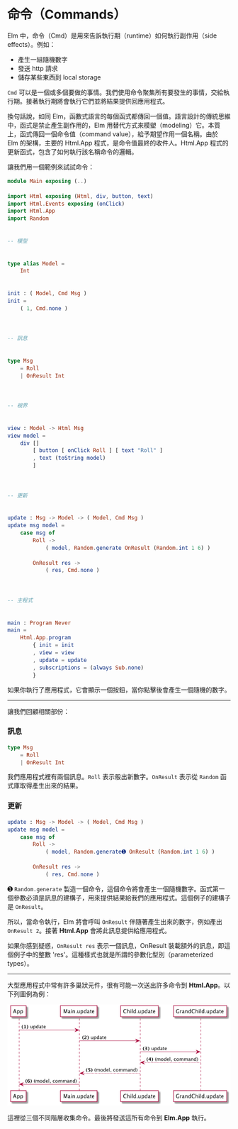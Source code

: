 # 命令（Commands）

Elm 中，命令（Cmd）是用來告訴執行期（runtime）如何執行副作用（side effects）。例如：

- 產生一組隨機數字
- 發送 http 請求
- 儲存某些東西到 local storage

`Cmd` 可以是一個或多個要做的事情。我們使用命令聚集所有要發生的事情，交給執行期。接著執行期將會執行它們並將結果提供回應用程式。

換句話說，如同 Elm，函數式語言的每個函式都傳回一個值。語言設計的傳統思維中，函式是禁止產生副作用的，Elm 用替代方式來模塑（modeling）它。本質上，函式傳回一個命令值（command value），給予期望作用一個名稱。由於 Elm 的架構，主要的 Html.App 程式，是命令值最終的收件人。Html.App 程式的更新函式，包含了如何執行該名稱命令的邏輯。

讓我們用一個範例來試試命令：

```elm
module Main exposing (..)

import Html exposing (Html, div, button, text)
import Html.Events exposing (onClick)
import Html.App
import Random


-- 模型


type alias Model =
    Int


init : ( Model, Cmd Msg )
init =
    ( 1, Cmd.none )



-- 訊息


type Msg
    = Roll
    | OnResult Int



-- 視界


view : Model -> Html Msg
view model =
    div []
        [ button [ onClick Roll ] [ text "Roll" ]
        , text (toString model)
        ]



-- 更新


update : Msg -> Model -> ( Model, Cmd Msg )
update msg model =
    case msg of
        Roll ->
            ( model, Random.generate OnResult (Random.int 1 6) )

        OnResult res ->
            ( res, Cmd.none )



-- 主程式


main : Program Never
main =
    Html.App.program
        { init = init
        , view = view
        , update = update
        , subscriptions = (always Sub.none)
        }
```

如果你執行了應用程式，它會顯示一個按鈕，當你點擊後會產生一個隨機的數字。

---

讓我們回顧相關部份：

### 訊息

```elm
type Msg
    = Roll
    | OnResult Int
```

我們應用程式裡有兩個訊息。`Roll` 表示骰出新數字。`OnResult` 表示從 `Random` 函式庫取得產生出來的結果。

### 更新

```elm
update : Msg -> Model -> ( Model, Cmd Msg )
update msg model =
    case msg of
        Roll ->
            ( model, Random.generate➊ OnResult (Random.int 1 6) )

        OnResult res ->
            ( res, Cmd.none )
```

➊ `Random.generate` 製造一個命令，這個命令將會產生一個隨機數字。函式第一個參數必須是訊息的建構子，用來提供結果給我們的應用程式。這個例子的建構子是 `OnResult`。

所以，當命令執行，Elm 將會呼叫 `OnResult` 伴隨著產生出來的數字，例如產出 `OnResult 2`。接著 __Html.App__ 會將此訊息提供給應用程式。

如果你感到疑惑，`OnResult res` 表示一個訊息，OnResult 裝載額外的訊息，即這個例子中的整數 'res'。這種樣式也就是所謂的參數化型別（parameterized types）。

---

大型應用程式中常有許多巢狀元件，很有可能一次送出許多命令到 __Html.App__。以下列圖例為例：

![Flow](02-commands.png)

這裡從三個不同階層收集命令。最後將發送這所有命令到 __Elm.App__ 執行。
